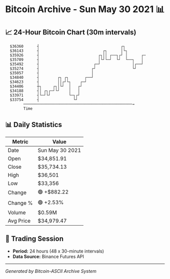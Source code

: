 # Bitcoin Archive - Sun May 30 2021 📊

## 📈 24-Hour Bitcoin Chart (30m intervals)

```
  $36360      ┤                                    ┌┐          
  $36143      ┤                            ┌┐      │└┐         
  $35926      ┤                          ┌┐││ ┌──┐┌┘ │      ┌─ 
  $35709      ┤                          │└┘└─┘  └┘  └──┐   │  
  $35492      ┤                        ┌─┘              │┌──┘  
  $35274      ┤                       ┌┘                └┘     
  $35057      ┤                       │                        
  $34840      ┤        ┌┐ ┌┐       ┌──┘                        
  $34623      ┤        ││┌┘└┐    ┌─┘                           
  $34406      ┼┐     ┌┐│└┘  │   ┌┘                             
  $34188      ┤│ ┌┐┌─┘└┘    │   │                              
  $33971      ┤└─┘└┘        └─┐┌┘                              
  $33754      ┤               └┘                               
        ────────────────────────────────────────────────→
        Time
```

## 📊 Daily Statistics

| Metric | Value |
|--------|-------|
| Date | Sun May 30 2021 |
| Open | $34,851.91 |
| Close | $35,734.13 |
| High | $36,501 |
| Low | $33,356 |
| Change | 🟢 +$882.22 |
| Change % | 🟢 +2.53% |
| Volume | $0.59M |
| Avg Price | $34,979.47 |

## 📅 Trading Session

- **Period:** 24 hours (48 x 30-minute intervals)
- **Data Source:** Binance Futures API

---
*Generated by Bitcoin-ASCII Archive System*
